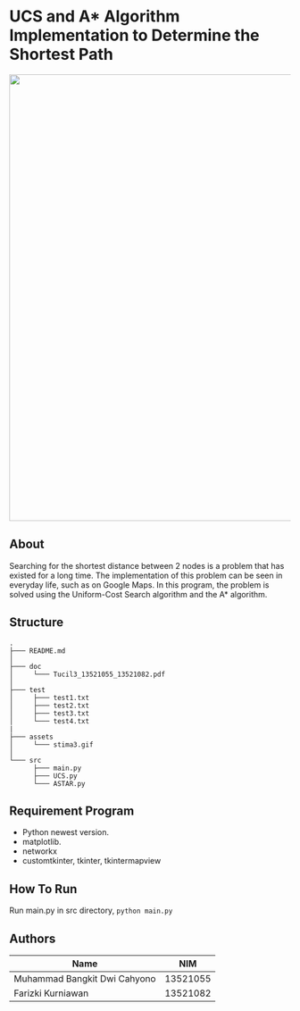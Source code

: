 # UCS and A* Algorithm Implementation to Determine the Shortest Path

<p align="center">
    <img src="https://github.com/bangkitdc/Tucil3_13521055_13521082/blob/main/assets/stima3.gif" width=800>
</p>

## About
Searching for the shortest distance between 2 nodes is a problem that has existed for a long time. The implementation of this problem can be seen in everyday life, such as on Google Maps. In this program, the problem is solved using the Uniform-Cost Search algorithm and the A* algorithm.

## Structure
```
.
├─── README.md
│     
├─── doc
│     └─── Tucil3_13521055_13521082.pdf
│
├─── test
│     ├─── test1.txt
│     ├─── test2.txt
│     ├─── test3.txt	
│     └─── test4.txt
|
├─── assets
│     └─── stima3.gif
│
└─── src
      ├─── main.py
      ├─── UCS.py
      └─── ASTAR.py
```

## Requirement Program
* Python newest version.
* matplotlib.
* networkx
* customtkinter, tkinter, tkintermapview

## How To Run
Run main.py in src directory, `python main.py`

## Authors
| Name                           | NIM      |
| ------------------------------ | -------- |
| Muhammad Bangkit Dwi Cahyono   | 13521055 |
| Farizki Kurniawan              | 13521082 |
